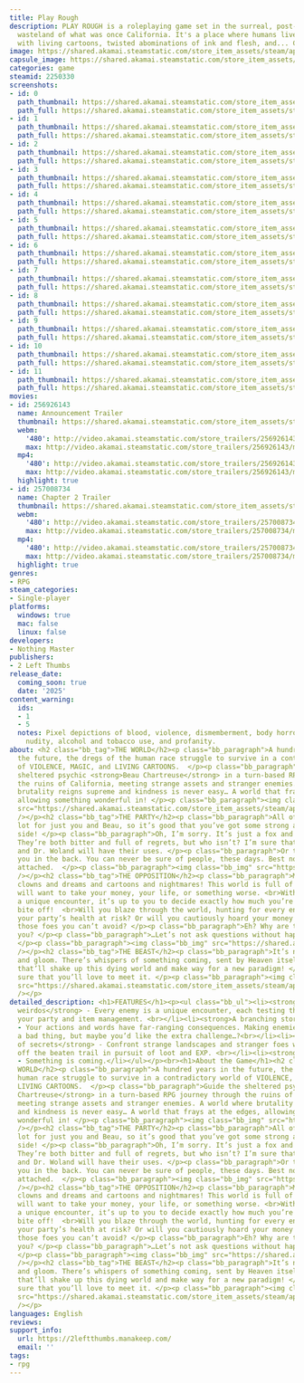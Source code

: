 ```yaml
---
title: Play Rough
description: PLAY ROUGH is a roleplaying game set in the surreal, post-apocalyptic
  wasteland of what was once California. It's a place where humans live side-by-side
  with living cartoons, twisted abominations of ink and flesh, and... Clowns...?
image: https://shared.akamai.steamstatic.com/store_item_assets/steam/apps/2250330/header.jpg?t=1730235392
capsule_image: https://shared.akamai.steamstatic.com/store_item_assets/steam/apps/2250330/capsule_231x87.jpg?t=1730235392
categories: game
steamid: 2250330
screenshots:
- id: 0
  path_thumbnail: https://shared.akamai.steamstatic.com/store_item_assets/steam/apps/2250330/ss_3152745741fef2d35d94c0b16d0b99f5a5b6a42b.600x338.jpg?t=1730235392
  path_full: https://shared.akamai.steamstatic.com/store_item_assets/steam/apps/2250330/ss_3152745741fef2d35d94c0b16d0b99f5a5b6a42b.1920x1080.jpg?t=1730235392
- id: 1
  path_thumbnail: https://shared.akamai.steamstatic.com/store_item_assets/steam/apps/2250330/ss_b940161a455ef1cbddeb3eb92b115d948f17c226.600x338.jpg?t=1730235392
  path_full: https://shared.akamai.steamstatic.com/store_item_assets/steam/apps/2250330/ss_b940161a455ef1cbddeb3eb92b115d948f17c226.1920x1080.jpg?t=1730235392
- id: 2
  path_thumbnail: https://shared.akamai.steamstatic.com/store_item_assets/steam/apps/2250330/ss_8ea865a5c3bf04a5bf555d039d83e20b47a351f4.600x338.jpg?t=1730235392
  path_full: https://shared.akamai.steamstatic.com/store_item_assets/steam/apps/2250330/ss_8ea865a5c3bf04a5bf555d039d83e20b47a351f4.1920x1080.jpg?t=1730235392
- id: 3
  path_thumbnail: https://shared.akamai.steamstatic.com/store_item_assets/steam/apps/2250330/ss_6c1ab11872d853e4cfa4d3151f2bf530a2e243b4.600x338.jpg?t=1730235392
  path_full: https://shared.akamai.steamstatic.com/store_item_assets/steam/apps/2250330/ss_6c1ab11872d853e4cfa4d3151f2bf530a2e243b4.1920x1080.jpg?t=1730235392
- id: 4
  path_thumbnail: https://shared.akamai.steamstatic.com/store_item_assets/steam/apps/2250330/ss_08c0a42a5a5436c074984545d113adc512392b5d.600x338.jpg?t=1730235392
  path_full: https://shared.akamai.steamstatic.com/store_item_assets/steam/apps/2250330/ss_08c0a42a5a5436c074984545d113adc512392b5d.1920x1080.jpg?t=1730235392
- id: 5
  path_thumbnail: https://shared.akamai.steamstatic.com/store_item_assets/steam/apps/2250330/ss_84a5b85ff233037598bc2c755431627bbdd729f8.600x338.jpg?t=1730235392
  path_full: https://shared.akamai.steamstatic.com/store_item_assets/steam/apps/2250330/ss_84a5b85ff233037598bc2c755431627bbdd729f8.1920x1080.jpg?t=1730235392
- id: 6
  path_thumbnail: https://shared.akamai.steamstatic.com/store_item_assets/steam/apps/2250330/ss_061b96cf5cdb3f3dd3d34848ff3974095110a27b.600x338.jpg?t=1730235392
  path_full: https://shared.akamai.steamstatic.com/store_item_assets/steam/apps/2250330/ss_061b96cf5cdb3f3dd3d34848ff3974095110a27b.1920x1080.jpg?t=1730235392
- id: 7
  path_thumbnail: https://shared.akamai.steamstatic.com/store_item_assets/steam/apps/2250330/ss_4054f57e798b6950289be1e3fe5ce1f739ae95e7.600x338.jpg?t=1730235392
  path_full: https://shared.akamai.steamstatic.com/store_item_assets/steam/apps/2250330/ss_4054f57e798b6950289be1e3fe5ce1f739ae95e7.1920x1080.jpg?t=1730235392
- id: 8
  path_thumbnail: https://shared.akamai.steamstatic.com/store_item_assets/steam/apps/2250330/ss_ba5d8ee653c7885cd3cf87bc376e4638c52b05f9.600x338.jpg?t=1730235392
  path_full: https://shared.akamai.steamstatic.com/store_item_assets/steam/apps/2250330/ss_ba5d8ee653c7885cd3cf87bc376e4638c52b05f9.1920x1080.jpg?t=1730235392
- id: 9
  path_thumbnail: https://shared.akamai.steamstatic.com/store_item_assets/steam/apps/2250330/ss_de44a09d51c3b1111c486e75883fdb6b6bc99de9.600x338.jpg?t=1730235392
  path_full: https://shared.akamai.steamstatic.com/store_item_assets/steam/apps/2250330/ss_de44a09d51c3b1111c486e75883fdb6b6bc99de9.1920x1080.jpg?t=1730235392
- id: 10
  path_thumbnail: https://shared.akamai.steamstatic.com/store_item_assets/steam/apps/2250330/ss_54ab1a82b6a1ed2578e822e9a5d611c7191d1125.600x338.jpg?t=1730235392
  path_full: https://shared.akamai.steamstatic.com/store_item_assets/steam/apps/2250330/ss_54ab1a82b6a1ed2578e822e9a5d611c7191d1125.1920x1080.jpg?t=1730235392
- id: 11
  path_thumbnail: https://shared.akamai.steamstatic.com/store_item_assets/steam/apps/2250330/ss_d2967e3a2ebfde3d0046b27fa4edad5449c9a94a.600x338.jpg?t=1730235392
  path_full: https://shared.akamai.steamstatic.com/store_item_assets/steam/apps/2250330/ss_d2967e3a2ebfde3d0046b27fa4edad5449c9a94a.1920x1080.jpg?t=1730235392
movies:
- id: 256926143
  name: Announcement Trailer
  thumbnail: https://shared.akamai.steamstatic.com/store_item_assets/steam/apps/256926143/movie.293x165.jpg?t=1683141202
  webm:
    '480': http://video.akamai.steamstatic.com/store_trailers/256926143/movie480_vp9.webm?t=1683141202
    max: http://video.akamai.steamstatic.com/store_trailers/256926143/movie_max_vp9.webm?t=1683141202
  mp4:
    '480': http://video.akamai.steamstatic.com/store_trailers/256926143/movie480.mp4?t=1683141202
    max: http://video.akamai.steamstatic.com/store_trailers/256926143/movie_max.mp4?t=1683141202
  highlight: true
- id: 257008734
  name: Chapter 2 Trailer
  thumbnail: https://shared.akamai.steamstatic.com/store_item_assets/steam/apps/257008734/movie.293x165.jpg?t=1710867348
  webm:
    '480': http://video.akamai.steamstatic.com/store_trailers/257008734/movie480_vp9.webm?t=1710867348
    max: http://video.akamai.steamstatic.com/store_trailers/257008734/movie_max_vp9.webm?t=1710867348
  mp4:
    '480': http://video.akamai.steamstatic.com/store_trailers/257008734/movie480.mp4?t=1710867348
    max: http://video.akamai.steamstatic.com/store_trailers/257008734/movie_max.mp4?t=1710867348
  highlight: true
genres:
- RPG
steam_categories:
- Single-player
platforms:
  windows: true
  mac: false
  linux: false
developers:
- Nothing Master
publishers:
- 2 Left Thumbs
release_date:
  coming_soon: true
  date: '2025'
content_warning:
  ids:
  - 1
  - 5
  notes: Pixel depictions of blood, violence, dismemberment, body horror, partial
    nudity, alcohol and tobacco use, and profanity.
about: <h2 class="bb_tag">THE WORLD</h2><p class="bb_paragraph">A hundred years in
  the future, the dregs of the human race struggle to survive in a contradictory world
  of VIOLENCE, MAGIC, and LIVING CARTOONS.  </p><p class="bb_paragraph">Guide the
  sheltered psychic <strong>Beau Chartreuse</strong> in a turn-based RPG journey through
  the ruins of California, meeting strange assets and stranger enemies. A world where
  brutality reigns supreme and kindness is never easy… A world that frays at the edges,
  allowing something wonderful in! </p><p class="bb_paragraph"><img class="bb_img"
  src="https://shared.akamai.steamstatic.com/store_item_assets/steam/apps/2250330/extras/thewordcity.jpg?t=1730235392"
  /></p><h2 class="bb_tag">THE PARTY</h2><p class="bb_paragraph">All of this is a
  lot for just you and Beau, so it’s good that you’ve got some strong allies on your
  side! </p><p class="bb_paragraph">Oh, I’m sorry. It’s just a fox and an old man.
  They’re both bitter and full of regrets, but who isn’t? I’m sure that Valentine
  and Dr. Woland will have their uses. </p><p class="bb_paragraph">Or they may stab
  you in the back. You can never be sure of people, these days. Best not to get too
  attached.  </p><p class="bb_paragraph"><img class="bb_img" src="https://shared.akamai.steamstatic.com/store_item_assets/steam/apps/2250330/extras/steamstrut.jpg?t=1730235392"
  /></p><h2 class="bb_tag">THE OPPOSITION</h2><p class="bb_paragraph">Men and women,
  clowns and dreams and cartoons and nightmares! This world is full of things that
  will want to take your money, your life, or something worse. <br>With every enemy
  a unique encounter, it’s up to you to decide exactly how much you’re willing to
  bite off!  <br>Will you blaze through the world, hunting for every enemy while putting
  your party’s health at risk? Or will you cautiously hoard your money and food for
  those foes you can’t avoid? </p><p class="bb_paragraph">Eh? Why are they fighting
  you? </p><p class="bb_paragraph">…Let’s not ask questions without happy answers.
  </p><p class="bb_paragraph"><img class="bb_img" src="https://shared.akamai.steamstatic.com/store_item_assets/steam/apps/2250330/extras/playroughchars.png?t=1730235392"
  /></p><h2 class="bb_tag">THE BEAST</h2><p class="bb_paragraph">It’s not all doom
  and gloom. There’s whispers of something coming, sent by Heaven itself. Something
  that’ll shake up this dying world and make way for a new paradigm! </p><p class="bb_paragraph">I’m
  sure that you’ll love to meet it. </p><p class="bb_paragraph"><img class="bb_img"
  src="https://shared.akamai.steamstatic.com/store_item_assets/steam/apps/2250330/extras/steameye.png?t=1730235392"
  /></p>
detailed_description: <h1>FEATURES</h1><p><ul class="bb_ul"><li><strong>An army of
  weirdos</strong> - Every enemy is a unique encounter, each testing the limits of
  your party and item management. <br></li><li><strong>A branching story</strong>
  - Your actions and words have far-ranging consequences. Making enemies is usually
  a bad thing, but maybe you’d like the extra challenge…?<br></li><li><strong>A world
  of secrets</strong> - Confront strange landscapes and stranger foes when you travel
  off the beaten trail in pursuit of loot and EXP. <br></li><li><strong>A beast</strong>
  - Something is coming.</li></ul></p><br><h1>About the Game</h1><h2 class="bb_tag">THE
  WORLD</h2><p class="bb_paragraph">A hundred years in the future, the dregs of the
  human race struggle to survive in a contradictory world of VIOLENCE, MAGIC, and
  LIVING CARTOONS.  </p><p class="bb_paragraph">Guide the sheltered psychic <strong>Beau
  Chartreuse</strong> in a turn-based RPG journey through the ruins of California,
  meeting strange assets and stranger enemies. A world where brutality reigns supreme
  and kindness is never easy… A world that frays at the edges, allowing something
  wonderful in! </p><p class="bb_paragraph"><img class="bb_img" src="https://shared.akamai.steamstatic.com/store_item_assets/steam/apps/2250330/extras/thewordcity.jpg?t=1730235392"
  /></p><h2 class="bb_tag">THE PARTY</h2><p class="bb_paragraph">All of this is a
  lot for just you and Beau, so it’s good that you’ve got some strong allies on your
  side! </p><p class="bb_paragraph">Oh, I’m sorry. It’s just a fox and an old man.
  They’re both bitter and full of regrets, but who isn’t? I’m sure that Valentine
  and Dr. Woland will have their uses. </p><p class="bb_paragraph">Or they may stab
  you in the back. You can never be sure of people, these days. Best not to get too
  attached.  </p><p class="bb_paragraph"><img class="bb_img" src="https://shared.akamai.steamstatic.com/store_item_assets/steam/apps/2250330/extras/steamstrut.jpg?t=1730235392"
  /></p><h2 class="bb_tag">THE OPPOSITION</h2><p class="bb_paragraph">Men and women,
  clowns and dreams and cartoons and nightmares! This world is full of things that
  will want to take your money, your life, or something worse. <br>With every enemy
  a unique encounter, it’s up to you to decide exactly how much you’re willing to
  bite off!  <br>Will you blaze through the world, hunting for every enemy while putting
  your party’s health at risk? Or will you cautiously hoard your money and food for
  those foes you can’t avoid? </p><p class="bb_paragraph">Eh? Why are they fighting
  you? </p><p class="bb_paragraph">…Let’s not ask questions without happy answers.
  </p><p class="bb_paragraph"><img class="bb_img" src="https://shared.akamai.steamstatic.com/store_item_assets/steam/apps/2250330/extras/playroughchars.png?t=1730235392"
  /></p><h2 class="bb_tag">THE BEAST</h2><p class="bb_paragraph">It’s not all doom
  and gloom. There’s whispers of something coming, sent by Heaven itself. Something
  that’ll shake up this dying world and make way for a new paradigm! </p><p class="bb_paragraph">I’m
  sure that you’ll love to meet it. </p><p class="bb_paragraph"><img class="bb_img"
  src="https://shared.akamai.steamstatic.com/store_item_assets/steam/apps/2250330/extras/steameye.png?t=1730235392"
  /></p>
languages: English
reviews:
support_info:
  url: https://2leftthumbs.manakeep.com/
  email: ''
tags:
- rpg
---
```


